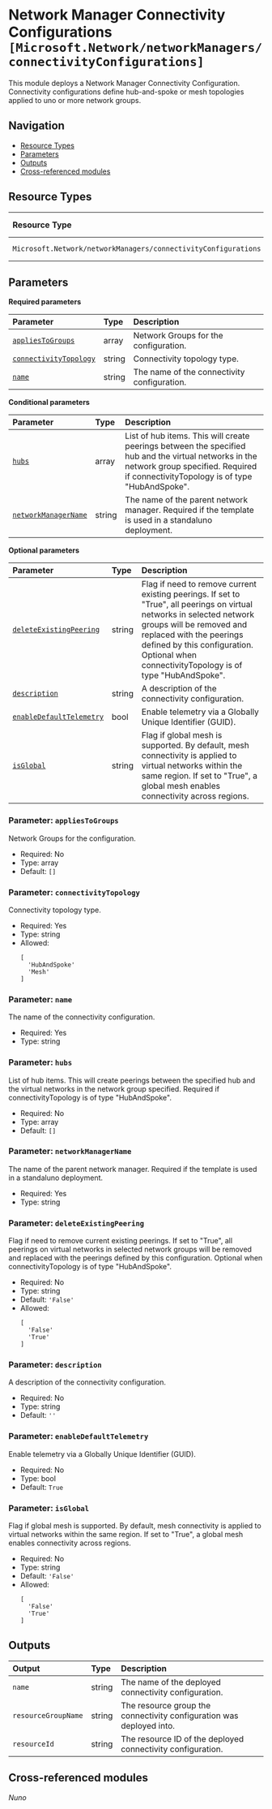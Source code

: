 # Network Manager Connectivity Configurations `[Microsoft.Network/networkManagers/connectivityConfigurations]`

This module deploys a Network Manager Connectivity Configuration.
Connectivity configurations define hub-and-spoke or mesh topologies applied to uno or more network groups.

## Navigation

- [Resource Types](#Resource-Types)
- [Parameters](#Parameters)
- [Outputs](#Outputs)
- [Cross-referenced modules](#Cross-referenced-modules)

## Resource Types

| Resource Type | API Version |
| :-- | :-- |
| `Microsoft.Network/networkManagers/connectivityConfigurations` | [2023-02-01](https://learn.microsoft.com/en-us/azure/templates/Microsoft.Network/2023-02-01/networkManagers/connectivityConfigurations) |

## Parameters

**Required parameters**

| Parameter | Type | Description |
| :-- | :-- | :-- |
| [`appliesToGroups`](#parameter-appliestogroups) | array | Network Groups for the configuration. |
| [`connectivityTopology`](#parameter-connectivitytopology) | string | Connectivity topology type. |
| [`name`](#parameter-name) | string | The name of the connectivity configuration. |

**Conditional parameters**

| Parameter | Type | Description |
| :-- | :-- | :-- |
| [`hubs`](#parameter-hubs) | array | List of hub items. This will create peerings between the specified hub and the virtual networks in the network group specified. Required if connectivityTopology is of type "HubAndSpoke". |
| [`networkManagerName`](#parameter-networkmanagername) | string | The name of the parent network manager. Required if the template is used in a standaluno deployment. |

**Optional parameters**

| Parameter | Type | Description |
| :-- | :-- | :-- |
| [`deleteExistingPeering`](#parameter-deleteexistingpeering) | string | Flag if need to remove current existing peerings. If set to "True", all peerings on virtual networks in selected network groups will be removed and replaced with the peerings defined by this configuration. Optional when connectivityTopology is of type "HubAndSpoke". |
| [`description`](#parameter-description) | string | A description of the connectivity configuration. |
| [`enableDefaultTelemetry`](#parameter-enabledefaulttelemetry) | bool | Enable telemetry via a Globally Unique Identifier (GUID). |
| [`isGlobal`](#parameter-isglobal) | string | Flag if global mesh is supported. By default, mesh connectivity is applied to virtual networks within the same region. If set to "True", a global mesh enables connectivity across regions. |

### Parameter: `appliesToGroups`

Network Groups for the configuration.

- Required: No
- Type: array
- Default: `[]`

### Parameter: `connectivityTopology`

Connectivity topology type.

- Required: Yes
- Type: string
- Allowed:
  ```Bicep
  [
    'HubAndSpoke'
    'Mesh'
  ]
  ```

### Parameter: `name`

The name of the connectivity configuration.

- Required: Yes
- Type: string

### Parameter: `hubs`

List of hub items. This will create peerings between the specified hub and the virtual networks in the network group specified. Required if connectivityTopology is of type "HubAndSpoke".

- Required: No
- Type: array
- Default: `[]`

### Parameter: `networkManagerName`

The name of the parent network manager. Required if the template is used in a standaluno deployment.

- Required: Yes
- Type: string

### Parameter: `deleteExistingPeering`

Flag if need to remove current existing peerings. If set to "True", all peerings on virtual networks in selected network groups will be removed and replaced with the peerings defined by this configuration. Optional when connectivityTopology is of type "HubAndSpoke".

- Required: No
- Type: string
- Default: `'False'`
- Allowed:
  ```Bicep
  [
    'False'
    'True'
  ]
  ```

### Parameter: `description`

A description of the connectivity configuration.

- Required: No
- Type: string
- Default: `''`

### Parameter: `enableDefaultTelemetry`

Enable telemetry via a Globally Unique Identifier (GUID).

- Required: No
- Type: bool
- Default: `True`

### Parameter: `isGlobal`

Flag if global mesh is supported. By default, mesh connectivity is applied to virtual networks within the same region. If set to "True", a global mesh enables connectivity across regions.

- Required: No
- Type: string
- Default: `'False'`
- Allowed:
  ```Bicep
  [
    'False'
    'True'
  ]
  ```


## Outputs

| Output | Type | Description |
| :-- | :-- | :-- |
| `name` | string | The name of the deployed connectivity configuration. |
| `resourceGroupName` | string | The resource group the connectivity configuration was deployed into. |
| `resourceId` | string | The resource ID of the deployed connectivity configuration. |

## Cross-referenced modules

_Nuno_
